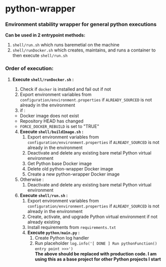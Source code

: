 # python-wrapper
### Environment stability wrapper for general python executions

**Can be used in 2 entrypoint methods:**
1. `shell/run.sh` which runs baremetial on the machine
2. `shell/runDocker.sh` which creates, maintains, and runs a container to then execute `shell/run.sh`


### Order of execution:
1. **Execute `shell/runDocker.sh` :**
    1. Check if `docker` is installed and fail out if not
    2. Export environment variables from `configuration/environment.properties` if `ALREADY_SOURCED` is not already in the environment
    3. if :
    * Docker image does not exist
    * Repository HEAD has changed
    * `FORCE_DOCKER_REBUILD` is set to "TRUE"
        
    4. **Execute `shell/buildImage.sh` :**
        1. Export environment variables from `configuration/environment.properties` if `ALREADY_SOURCED` is not already in the environment
        2. Deactivate and delete any existing bare metal Python virtual environment
        3. Get Python base Docker image
        4. Delete old python-wrapper Docker image
        5. Create a new python-wrapper Docker image
    5. Otherwise : 
        1. Deactivate and delete any existing bare metal Python virtual environment
    6. **Execute `shell/run.sh` :**
        1. Export environment variables from `configuration/environment.properties` if `ALREADY_SOURCED` is not already in the environment
        2. Create, activate, and upgrade Python virtual environment if not already existing
        3. Install requirements from `requirements.txt`
        4. **Execute `python/main.py` :**
            1. Create Python log handler
            2. Run placeholder `log.info('[ DONE ] Run pythonFunction() entry point >>>')`
            **<br>The above should be replaced with production code. I am using this as a base project for other Python projects I start**

